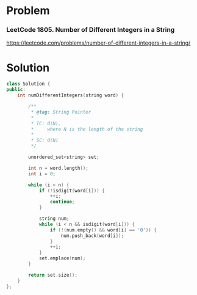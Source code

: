 
# Problem
### LeetCode 1805. Number of Different Integers in a String
https://leetcode.com/problems/number-of-different-integers-in-a-string/

# Solution

```c++
class Solution {
public:
    int numDifferentIntegers(string word) {

        /**
         * @tag: String Pointer
         *
         * TC: O(N),
         *     where N is the length of the string
         *
         * SC: O(N)
         */

        unordered_set<string> set;

        int n = word.length();
        int i = 0;

        while (i < n) {
            if (!isdigit(word[i])) {
                ++i;
                continue;
            }

            string num;
            while (i < n && isdigit(word[i])) {
                if (!(num.empty() && word[i] == '0')) {
                    num.push_back(word[i]);
                }
                ++i;
            }
            set.emplace(num);
        }

        return set.size();
    }
};
```